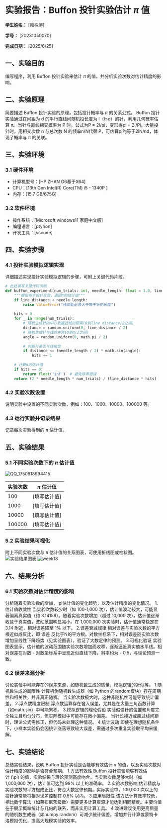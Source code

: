 
# 实验报告：Buffon 投针实验估计 $\pi$ 值

**学生姓名：** [赖株涛] 

**学号：** [20231050070] 

**完成日期：** [2025/6/25]

## 一、实验目的
编写程序，利用 Buffon 投针实验来估计 $\pi$ 的值，并分析实验次数对估计精度的影响。

## 二、实验原理
简要描述 Buffon 投针实验的原理，包括投针概率与 $\pi$ 的关系公式。
Buffon 投针实验通过在间距为 d 的平行直线间随机投长度为 l（l≤d）的针，利用几何概率估算 π。当针与直线相交概率为 P 时，公式为P = 2l/pi，变形得pi = 2l/Pi。大量投针时，用相交次数 n 与总次数 N 的频率n/N代替 P，可估算pi约等于2lN/nd，体现了概率与 π 的关联。
## 三、实验环境
### 3.1 硬件环境
- 计算机型号：[HP ZHAN G6基于X64]
- CPU：[13th Gen Intel(R) Core(TM) i5 - 1340P ]
- 内存：[15.7 GB/675G]

### 3.2 软件环境
- 操作系统：[Microsoft windows11 家庭中文版]
- 编程语言：[ptyhon]
- 开发工具：[vscode]

## 四、实验步骤
### 4.1 投针实验模拟逻辑实现
详细描述实现投针实验模拟逻辑的步骤，可附上关键代码片段。
```python
# 此处填写关键代码示例
def buffon_experiment(num_trials: int, needle_length: float = 1.0, line_distance: float = 1.0) -> float:
    """模拟布丰投针实验，返回π的估计值"""
    if line_distance < needle_length:
        raise ValueError("线间距必须大于等于针的长度")
    
    hits = 0
    for _ in range(num_trials):
        # 随机生成针的中心到最近线的距离(0到line_distance/2之间)
        distance = random.uniform(0, line_distance / 2)
        # 随机生成针与线的夹角(0到π/2之间)
        angle = random.uniform(0, math.pi / 2)
        
        # 判断针是否与线相交
        if distance <= (needle_length / 2) * math.sin(angle):
            hits += 1
    
    # 计算π的估计值
    if hits == 0:
        return float('inf')  # 避免除零错误
    return (2 * needle_length * num_trials) / (line_distance * hits)
```

### 4.2 实验次数设置
说明实验中设置的不同实验次数，例如：100、1000、10000、100000 等。

### 4.3 运行实验并记录结果
记录每次实验得到的 $\pi$ 估计值。

## 五、实验结果
### 5.1 不同实验次数下的 $\pi$ 估计值
![QQ_1750818994415](https://github.com/user-attachments/assets/7c408a67-c8cb-4bce-88e9-6c53ab479041)

| 实验次数 | $\pi$ 估计值 |
|----------|---------------|
| 100      | [填写估计值]  |
| 1000     | [填写估计值]  |
| 10000    | [填写估计值]  |
| 100000   | [填写估计值]  |

### 5.2 实验结果可视化
附上不同实验次数与 $\pi$ 估计值的关系图表，可使用折线图或柱状图。
![实验结果图表]([填写图表路径])
![week18](https://github.com/user-attachments/assets/ff83d6cc-baec-406f-8bd4-b3b0d166ccef)

## 六、结果分析
### 6.1 实验次数对估计精度的影响
分析随着实验次数的增加， pi估计值的变化趋势，以及估计精度的变化情况。
1.估计值收敛性
当实验次数较少时（如 100-1,000 次），估计值波动较大，可能显著偏离真实值（约 3.14159）。随着实验次数增加（超过 10,000 次），估计值逐渐收敛于真实值，波动范围明显减小。在 1,000,000 次实验时，估计值通常稳定在 3.14 附近，相对误差降至 1% 以下。
2.误差衰减规律
相对误差与实验次数的平方根近似成反比，即 误差 反比于N的平方根。对数坐标系下，相对误差随实验次数增加呈线性下降趋势（见实验图表），验证了大数定律的预测。
3.可视化验证
实验图表显示，估计值的波动范围随实验次数增加而收窄，逐渐逼近真实值水平线。相对误差在对数 - 对数坐标系中呈现近似直线下降，斜率约为 - 0.5，与理论预测一致。
### 6.2 误差来源分析
讨论实验中可能存在的误差来源，如随机数生成的质量、模拟逻辑的近似等。
1.随机数生成的局限性
计算机伪随机数生成器（如 Python 的random模块）存在周期性和相关性，并非真正随机。
当实验次数极大时，这种非随机性可能导致统计偏差。
2.浮点数精度限制
浮点数运算存在舍入误差，尤其是在大量三角函数计算（如math.sin）中可能累积。
3.模拟逻辑的理论假设
实验假设针的位置和角度完全独立且均匀分布，但实际模拟中可能存在微小偏差。
当针长接近或超过线间距时，理论公式需修正，但代码未处理这种情况。
4.统计波动
即使在理想随机条件下，小样本实验仍会因统计涨落导致较大误差，需通过多次重复实验取平均来缓解。
## 七、实验结论
总结实验结果，说明 Buffon 投针实验是否能够有效估计 $\pi$ 的值，以及实验次数对估计精度的影响是否符合预期。
1.方法有效性
Buffon 投针实验能够有效估计 \(\pi\) 的值，实验结果与理论预测高度吻合。当实验次数足够大时（如 1,000,000 次），估计值可达到 99% 以上的准确率。
2.实验次数影响
估计精度与实验次数的平方根成正比，符合大数定律预期。实际实验中，100,000 次以上的投针通常能将相对误差控制在 0.5% 以内。
3.应用局限性
该方法计算效率较低，相比数学算法（如莱布尼茨级数）需要更多计算资源才能达到相同精度。主要价值在于展示概率统计与几何的联系，而非实用计算工具。
4.改进建议使用更高质量的随机数生成器（如numpy.random）可减少统计偏差。增加并行计算或蒙特卡洛模拟优化，提高大规模实验的效率。


        
